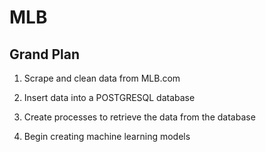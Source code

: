 # MLB

## Grand Plan


1. Scrape and clean data from MLB.com

2. Insert data into a POSTGRESQL database

3. Create processes to retrieve the data from the database

4. Begin creating machine learning models

